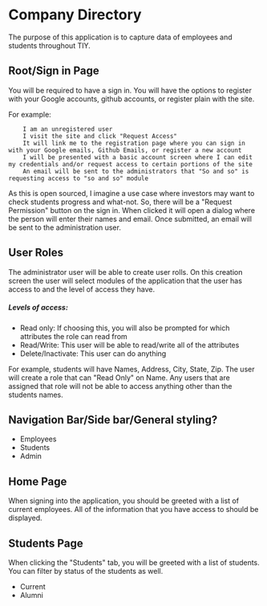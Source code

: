 # Company Directory

The purpose of this application is to capture data of employees and students throughout TIY.

## Root/Sign in Page

You will be required to have a sign in. You will have the options to register with your Google accounts, github accounts, or register plain with the site.

For example:

		I am an unregistered user
		I visit the site and click "Request Access"
		It will link me to the registration page where you can sign in with your Google emails, Github Emails, or register a new account
		I will be presented with a basic account screen where I can edit my credentials and/or request access to certain portions of the site
		An email will be sent to the administrators that "So and so" is requesting access to "so and so" module
		
As this is open sourced, I imagine a use case where investors may want to check students progress and what-not. So, there will be a "Request Permission" button on the sign in. When clicked it will open a dialog where the person will enter their names and email. Once submitted, an email will be sent to the administration user.

## User Roles

The administrator user will be able to create user rolls. On this creation screen the user will select modules of the application that the user has access to and the level of access they have.

##### Levels of access:

- Read only: If choosing this, you will also be prompted for which attributes the role can read from
- Read/Write: This user will be able to read/write all of the attributes
- Delete/Inactivate: This user can do anything

For example, students will have Names, Address, City, State, Zip. The user will create a role that can "Read Only" on Name. Any users that are assigned that role will not be able to access anything other than the students names.

## Navigation Bar/Side bar/General styling?

- Employees
- Students
- Admin

## Home Page

When signing into the application, you should be greeted with a list of current employees. All of the information that you have access to should be displayed.

## Students Page

When clicking the "Students" tab, you will be greeted with a list of students. You can filter by status of the students as well.

- Current
- Alumni
